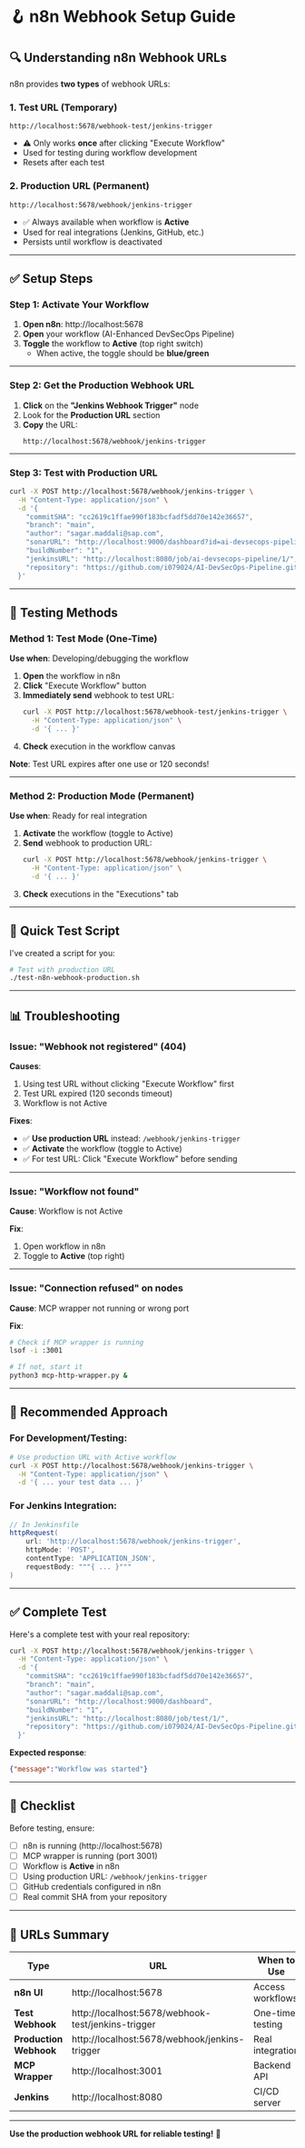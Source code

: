 # 🪝 n8n Webhook Setup Guide

## 🔍 Understanding n8n Webhook URLs

n8n provides **two types** of webhook URLs:

### 1. **Test URL** (Temporary)
```
http://localhost:5678/webhook-test/jenkins-trigger
```
- ⚠️ Only works **once** after clicking "Execute Workflow"
- Used for testing during workflow development
- Resets after each test

### 2. **Production URL** (Permanent)
```
http://localhost:5678/webhook/jenkins-trigger
```
- ✅ Always available when workflow is **Active**
- Used for real integrations (Jenkins, GitHub, etc.)
- Persists until workflow is deactivated

---

## ✅ Setup Steps

### Step 1: Activate Your Workflow

1. **Open n8n**: http://localhost:5678
2. **Open** your workflow (AI-Enhanced DevSecOps Pipeline)
3. **Toggle** the workflow to **Active** (top right switch)
   - When active, the toggle should be **blue/green**

---

### Step 2: Get the Production Webhook URL

1. **Click** on the **"Jenkins Webhook Trigger"** node
2. Look for the **Production URL** section
3. **Copy** the URL:
   ```
   http://localhost:5678/webhook/jenkins-trigger
   ```

---

### Step 3: Test with Production URL

```bash
curl -X POST http://localhost:5678/webhook/jenkins-trigger \
  -H "Content-Type: application/json" \
  -d '{
    "commitSHA": "cc2619c1ffae990f183bcfadf5dd70e142e36657",
    "branch": "main",
    "author": "sagar.maddali@sap.com",
    "sonarURL": "http://localhost:9000/dashboard?id=ai-devsecops-pipeline",
    "buildNumber": "1",
    "jenkinsURL": "http://localhost:8080/job/ai-devsecops-pipeline/1/",
    "repository": "https://github.com/i079024/AI-DevSecOps-Pipeline.git"
  }'
```

---

## 🧪 Testing Methods

### Method 1: Test Mode (One-Time)

**Use when**: Developing/debugging the workflow

1. **Open** the workflow in n8n
2. **Click** "Execute Workflow" button
3. **Immediately send** webhook to test URL:
   ```bash
   curl -X POST http://localhost:5678/webhook-test/jenkins-trigger \
     -H "Content-Type: application/json" \
     -d '{ ... }'
   ```
4. **Check** execution in the workflow canvas

**Note**: Test URL expires after one use or 120 seconds!

---

### Method 2: Production Mode (Permanent)

**Use when**: Ready for real integration

1. **Activate** the workflow (toggle to Active)
2. **Send** webhook to production URL:
   ```bash
   curl -X POST http://localhost:5678/webhook/jenkins-trigger \
     -H "Content-Type: application/json" \
     -d '{ ... }'
   ```
3. **Check** executions in the "Executions" tab

---

## 🔧 Quick Test Script

I've created a script for you:

```bash
# Test with production URL
./test-n8n-webhook-production.sh
```

---

## 📊 Troubleshooting

### Issue: "Webhook not registered" (404)

**Causes**:
1. Using test URL without clicking "Execute Workflow" first
2. Test URL expired (120 seconds timeout)
3. Workflow is not Active

**Fixes**:
- ✅ **Use production URL** instead: `/webhook/jenkins-trigger`
- ✅ **Activate** the workflow (toggle to Active)
- ✅ For test URL: Click "Execute Workflow" before sending

---

### Issue: "Workflow not found"

**Cause**: Workflow is not Active

**Fix**: 
1. Open workflow in n8n
2. Toggle to **Active** (top right)

---

### Issue: "Connection refused" on nodes

**Cause**: MCP wrapper not running or wrong port

**Fix**:
```bash
# Check if MCP wrapper is running
lsof -i :3001

# If not, start it
python3 mcp-http-wrapper.py &
```

---

## 🎯 Recommended Approach

### For Development/Testing:
```bash
# Use production URL with Active workflow
curl -X POST http://localhost:5678/webhook/jenkins-trigger \
  -H "Content-Type: application/json" \
  -d '{ ... your test data ... }'
```

### For Jenkins Integration:
```groovy
// In Jenkinsfile
httpRequest(
    url: 'http://localhost:5678/webhook/jenkins-trigger',
    httpMode: 'POST',
    contentType: 'APPLICATION_JSON',
    requestBody: """{ ... }"""
)
```

---

## ✅ Complete Test

Here's a complete test with your real repository:

```bash
curl -X POST http://localhost:5678/webhook/jenkins-trigger \
  -H "Content-Type: application/json" \
  -d '{
    "commitSHA": "cc2619c1ffae990f183bcfadf5dd70e142e36657",
    "branch": "main",
    "author": "sagar.maddali@sap.com",
    "sonarURL": "http://localhost:9000/dashboard",
    "buildNumber": "1",
    "jenkinsURL": "http://localhost:8080/job/test/1/",
    "repository": "https://github.com/i079024/AI-DevSecOps-Pipeline.git"
  }'
```

**Expected response**:
```json
{"message":"Workflow was started"}
```

---

## 📝 Checklist

Before testing, ensure:

- [ ] n8n is running (http://localhost:5678)
- [ ] MCP wrapper is running (port 3001)
- [ ] Workflow is **Active** in n8n
- [ ] Using production URL: `/webhook/jenkins-trigger`
- [ ] GitHub credentials configured in n8n
- [ ] Real commit SHA from your repository

---

## 🔗 URLs Summary

| Type | URL | When to Use |
|------|-----|-------------|
| **n8n UI** | http://localhost:5678 | Access workflows |
| **Test Webhook** | http://localhost:5678/webhook-test/jenkins-trigger | One-time testing |
| **Production Webhook** | http://localhost:5678/webhook/jenkins-trigger | Real integration |
| **MCP Wrapper** | http://localhost:3001 | Backend API |
| **Jenkins** | http://localhost:8080 | CI/CD server |

---

**Use the production webhook URL for reliable testing!** 🚀

